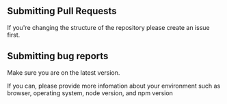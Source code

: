 ## Submitting Pull Requests
If you're changing the structure of the repository please create an issue first.

## Submitting bug reports

Make sure you are on the latest version. 

If you can, please provide more infomation about your environment such as browser, operating system, node version, and npm version
